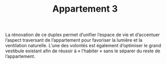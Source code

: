 ﻿---
publishdate: 2019-10-13
title: "Appartement 3"
description: "Appartement 3"
location: "Strasbourg (67)"
client: "Privée"
builder: ["Aurélien SUCHET Architecte"]
period: "2019"
surface: "176 m²"
cost: "-"
images: [
'appartement3/3RLGS_ESQ_Vue_int.jpg',
'appartement3/Axo_filaire_insta2_190930.jpg',
'appartement3/Axo_filaire_nh_191015.jpg',
]
---

La rénovation de ce duplex permet d’unifier l’espace de vie et d’accentuer l’aspect traversant de l’appartement pour favoriser la lumière et la ventilation naturelle. L’une des volontés est également d’optimiser le grand vestibule existant afin de réussir à « l’habiter » sans le séparer du reste de l’appartement.
